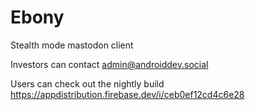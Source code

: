 # Ebony
Stealth mode mastodon client

Investors can contact admin@androiddev.social 

Users can check out the nightly build https://appdistribution.firebase.dev/i/ceb0ef12cd4c6e28
